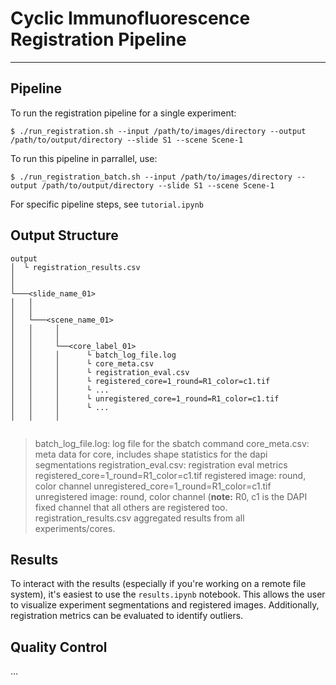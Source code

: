 # Cyclic Immunofluorescence Registration Pipeline




--- 

## Pipeline 

To run the registration pipeline for a single experiment: 

```$ ./run_registration.sh --input /path/to/images/directory --output /path/to/output/directory --slide S1 --scene Scene-1```

To run this pipeline in parrallel, use: 

```$ ./run_registration_batch.sh --input /path/to/images/directory --output /path/to/output/directory --slide S1 --scene Scene-1```
 
For specific pipeline steps, see `tutorial.ipynb` 

## Output Structure

```
output
│  └ registration_results.csv 
│       
│
└───<slide_name_01>
│   │
│   │       
│   └───<scene_name_01>
│   │     │
│   │     │
│   │     └──<core_label_01>
│   │     │      └ batch_log_file.log
│   │     │      └ core_meta.csv
│   │     │      └ registration_eval.csv
│   │     │      └ registered_core=1_round=R1_color=c1.tif
│   │     │      └ ...
│   │     │      └ unregistered_core=1_round=R1_color=c1.tif
│   │     │      └ ...
│   │     │
       
```

> batch_log_file.log:                         log file for the sbatch command 
> core_meta.csv:                              meta data for core, includes shape statistics for the dapi segmentations 
> registration_eval.csv:                      registration eval metrics
> registered_core=1_round=R1_color=c1.tif     registered image: round, color channel
> unregistered_core=1_round=R1_color=c1.tif   unregistered image: round, color channel (**note:** R0, c1 is the DAPI fixed channel that all others are registered too. 
> registration_results.csv                    aggregated results from all experiments/cores. 

## Results 

To interact with the results (especially if you're working on a remote file system), it's easiest to use the `results.ipynb` notebook. This allows the user to visualize experiment segmentations and registered images. Additionally, registration metrics can be evaluated to identify outliers. 

## Quality Control 

...
 

